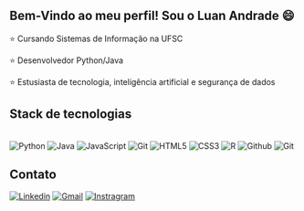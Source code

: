 ## Bem-Vindo ao meu perfil! Sou o Luan Andrade 😄

<p>⭐ Cursando Sistemas de Informação na UFSC</p>
<p>⭐ Desenvolvedor Python/Java</p>
<p>⭐ Estusiasta de tecnologia, inteligência artificial e segurança de dados</p>

## Stack de tecnologias

<div style='display: inline_block'><br/>
  <img alt='Python' src='https://img.shields.io/badge/Python-14354C?style=for-the-badge&logo=python&logoColor=white'/>
  <img alt='Java' src='https://img.shields.io/badge/Java-ED8B00?style=for-the-badge&logo=openjdk&logoColor=white'/>
  <img alt='JavaScript' src='https://img.shields.io/badge/JavaScript-323330?style=for-the-badge&logo=javascript&logoColor=F7DF1E'/>
  <img alt='Git' src='https://img.shields.io/badge/Node.js-43853D?style=for-the-badge&logo=node.js&logoColor=white'/>
  <img alt='HTML5' src='https://img.shields.io/badge/HTML5-E34F26?style=for-the-badge&logo=html5&logoColor=white'/>
  <img alt='CSS3' src='https://img.shields.io/badge/CSS3-1572B6?style=for-the-badge&logo=css3&logoColor=white'/>
  <img alt='R' src='https://img.shields.io/badge/R-276DC3?style=for-the-badge&logo=r&logoColor=white'/>
  <img alt='Github' src='https://img.shields.io/badge/GitHub-100000?style=for-the-badge&logo=github&logoColor=white'/>
  <img alt='Git' src='https://img.shields.io/badge/GIT-E44C30?style=for-the-badge&logo=git&logoColor=white'/>
</div>

## Contato
[![Linkedin](https://img.shields.io/badge/LinkedIn-0077B5?style=for-the-badge&logo=linkedin&logoColor=white)](https://www.linkedin.com/in/oluanandrade25/)
[![Gmail](https://img.shields.io/badge/Gmail-D14836?style=for-the-badge&logo=gmail&logoColor=white)](mailto:luandebrito.andrade25.2002@gmail.com?subject=&body=)
[![Instragram](https://img.shields.io/badge/Instagram-E4405F?style=for-the-badge&logo=instagram&logoColor=white)](https://www.instagram.com/luanbandrade_/)
